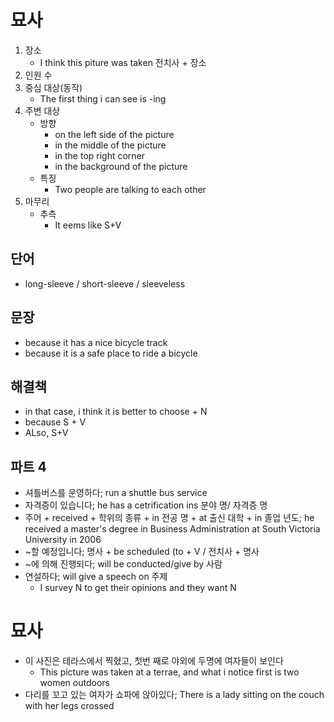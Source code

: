 # 묘사
1. 장소
	* I think this piture was taken 전치사 + 장소
2. 인원 수
3. 중심 대상(동작)
	* The first thing i can see is -ing
4. 주변 대상
	- 방향
		* on the left side of the picture
		* in the middle of the picture
		* in the top right corner
		* in the background of the picture
	- 특징
		* Two people are talking to each other
5. 마무리
	- 추측
		* It eems like S+V



## 단어
* long-sleeve / short-sleeve / sleeveless


## 문장
* because it has a nice bicycle track
* because it is a safe place to ride a bicycle

## 해결책
* in that case, i think it is better to choose + N
* because S + V
* ALso, S+V

## 파트 4
* 셔틀버스를 운영하다; run a shuttle bus service
* 자격증이 있습니다; he has a cetrification ins 분야 명/ 자격증 명
* 주어 + received + 학위의 종류 + in 전공 명 + at 출신 대학 + in 졸업 년도; 
  he received a master's degree in Business Administration at South Victoria University in 2006
* ~할 예정입니다; 명사 + be scheduled (to + V / 전치사 + 명사
* ~에 의해 진행되다; will be conducted/give by 사람
* 연설하다; will give a speech on 주제
	* I survey N to get their opinions and they want N


# 묘사
* 이 사진은 테라스에서 찍혔고, 첫번 째로 야외에 두명에 여자들이 보인다
	* This picture was taken at a terrae, and what i notice first is two women outdoors
* 다리를 꼬고 있는 여자가 쇼파에 앉아있다; There is a lady sitting on the couch with her legs crossed